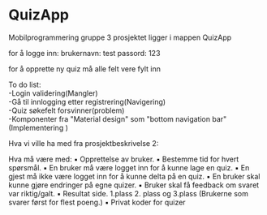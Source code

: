 # QuizApp
Mobilprogrammering gruppe 3
prosjektet ligger i mappen QuizApp

for å logge inn:
  brukernavn: test
  passord: 123

for å opprette ny quiz må alle felt vere fylt inn


To do list: <br>
-Login validering(Mangler)<br>
-Gå til innlogging etter registrering(Navigering)<br>
-Quiz søkefelt forsvinner(problem)<br>
-Komponenter fra "Material design" som "bottom navigation bar"(Implementering )



Hva vi ville ha med fra prosjektbeskrivelse 2:

Hva må være med:
▪ Opprettelse av bruker.
▪ Bestemme tid for hvert spørsmål.
▪ En bruker må være logget inn for å kunne lage en quiz.
▪ En gjest må ikke være logget inn for å kunne delta på en quiz.
▪ En bruker skal kunne gjøre endringer på egne quizer.
▪ Bruker skal få feedback om svaret var riktig/galt.
▪ Resultat side. 1.plass 2. plass og 3.plass (Brukerne som svarer først for
flest poeng.)
▪ Privat koder for quizer
